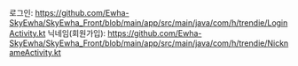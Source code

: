 로그인: https://github.com/Ewha-SkyEwha/SkyEwha_Front/blob/main/app/src/main/java/com/h/trendie/LoginActivity.kt
닉네임(회원가입): https://github.com/Ewha-SkyEwha/SkyEwha_Front/blob/main/app/src/main/java/com/h/trendie/NicknameActivity.kt
